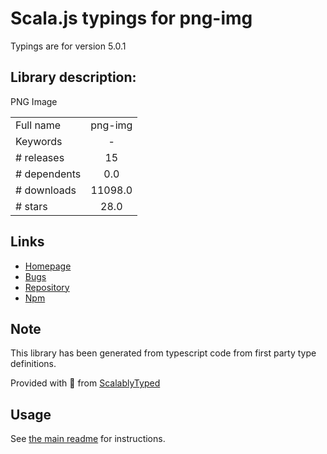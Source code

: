 
# Scala.js typings for png-img

Typings are for version 5.0.1

## Library description:
PNG Image

|                    |                 |
| ------------------ | :-------------: |
| Full name          | png-img |
| Keywords           | - |
| # releases         | 15 |
| # dependents       | 0.0 |
| # downloads        | 11098.0 |
| # stars            | 28.0 |

## Links
- [Homepage](https://github.com/gemini-testing/png-img)
- [Bugs](https://github.com/gemini-testing/png-img/issues)
- [Repository](https://github.com/gemini-testing/png-img)
- [Npm](https://www.npmjs.com/package/png-img)
    


## Note
This library has been generated from typescript code from first party type definitions.

Provided with :purple_heart: from [ScalablyTyped](https://github.com/oyvindberg/ScalablyTyped)

## Usage
See [the main readme](../../readme.md) for instructions.


